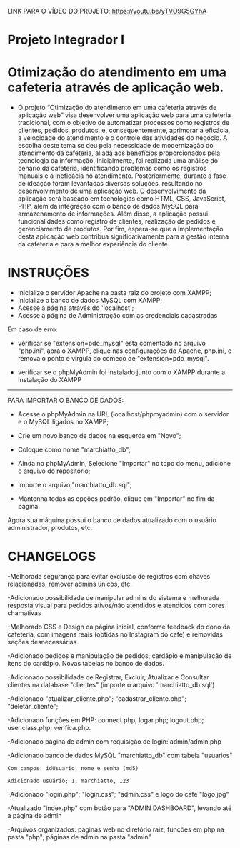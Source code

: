 ﻿LINK PARA O VÍDEO DO PROJETO: 
https://youtu.be/yTVO9G5GYhA

# Projeto Integrador I
# Otimização do atendimento em uma cafeteria através de aplicação web.

- O projeto “Otimização do atendimento em uma cafeteria através de aplicação web” visa
desenvolver uma aplicação web para uma cafeteria tradicional, com o objetivo de automatizar
processos como registros de clientes, pedidos, produtos, e, consequentemente, aprimorar a
eficácia, a velocidade do atendimento e o controle das atividades do negócio. A escolha deste
tema se deu pela necessidade de modernização do atendimento da cafeteria, aliada aos
benefícios proporcionados pela tecnologia da informação. Inicialmente,
foi realizada uma análise do cenário da cafeteria, identificando problemas como os registros
manuais e a ineficácia no atendimento. Posteriormente, durante a fase de ideação foram
levantadas diversas soluções, resultando no desenvolvimento de uma aplicação web. O
desenvolvimento da aplicação será baseado em tecnologias como HTML, CSS, JavaScript,
PHP, além da integração com o banco de dados MySQL para armazenamento de informações.
Além disso, a aplicação possui funcionalidades como registro de clientes, realização de
pedidos e gerenciamento de produtos. Por fim, espera-se que a implementação desta aplicação
web contribua significativamente para a gestão interna da cafeteria e para a melhor
experiência do cliente.


# INSTRUÇÕES

- Inicialize o servidor Apache na pasta raiz do projeto com XAMPP;
- Inicialize o banco de dados MySQL com XAMPP;
- Acesse a página através do 'localhost';
- Acesse a página de Administração com as credenciais cadastradas
  

Em caso de erro:

- verificar se "extension=pdo_mysql" está comentado no arquivo "php.ini",
abra o XAMPP, clique nas configurações do Apache, php.ini, e remova o ponto e vírgula do começo de "extension=pdo_mysql".

  

- verificar se o phpMyAdmin foi instalado junto com o XAMPP durante a instalação do XAMPP

  

------------------------------------

  

PARA IMPORTAR O BANCO DE DADOS:

- Acesse o phpMyAdmin na URL (localhost/phpmyadmin) com o servidor e o MySQL ligados no XAMPP;

- Crie um novo banco de dados na esquerda em "Novo";

- Coloque como nome "marchiatto_db";

- Ainda no phpMyAdmin, Selecione "Importar" no topo do menu, adicione o arquivo do repositório;

- Importe o arquivo "marchiatto_db.sql";

- Mantenha todas as opções padrão, clique em "Importar" no fim da página.

Agora sua máquina possui o banco de dados atualizado com o usuário administrador, produtos, etc.
 

# CHANGELOGS

-Melhorada segurança para evitar exclusão de registros com chaves relacionadas, remover admins únicos, etc.

-Adicionado possibilidade de manipular admins do sistema e melhorada resposta visual para pedidos ativos/não atendidos e atendidos com cores chamativas

-Melhorado CSS e Design da página inicial, conforme feedback do dono da cafeteria, com imagens reais (obtidas no Instagram do café) e removidas seções desnecessárias.

-Adicionado pedidos e manipulação de pedidos, cardápio e manipulação de itens do cardápio. Novas tabelas no banco de dados.
  
-Adicionado possibilidade de Registrar, Excluir, Atualizar e Consultar clientes na database "clientes" (importe o arquivo 'marchiatto_db.sql')

-Adicionado "atualizar_cliente.php"; "cadastrar_cliente.php"; "deletar_cliente";

-Adicionado funções em PHP: connect.php; logar.php; logout.php; user.class.php; verifica.php.

-Adicionado página de admin com requisição de login: admin/admin.php

-Adicionado banco de dados MySQL "marchiatto_db" com tabela "usuarios"

	Com campos: idUsuario, nome e senha (md5)

	Adicionado usuário; 1, marchiatto, 123


-Adicionado "login.php"; "login.css"; "admin.css" e logo do café "logo.jpg"
  
-Atualizado "index.php" com botão para "ADMIN DASHBOARD", levando até a página de admin

-Arquivos organizados: páginas web no diretório raiz; funções em php na pasta "php"; páginas de admin na pasta "admin"
